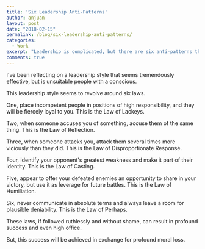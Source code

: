 ```yaml
---
title: 'Six Leadership Anti-Patterns'
author: anjuan
layout: post
date: "2018-02-15"
permalink: /blog/six-leadership-anti-patterns/
categories:
  - Work
excerpt: "Leadership is complicated, but there are six anti-patterns that seem effective in the short-term but will result in advantages that are only temporary."
comments: true
---
```



I've been reflecting on a leadership style that seems tremendously effective, but is unsuitable people with a conscious.

This leadership style seems to revolve around six laws.

One, place incompetent people in positions of high responsibility, and they will be fiercely loyal to you. This is the Law of Lackeys.

Two, when someone accuses you of something, accuse them of the same thing. This is the Law of Reflection.

Three, when someone attacks you, attack them several times more viciously than they did. This is the Law of Disproportionate Response.

Four, identify your opponent's greatest weakness and make it part of their identity. This is the Law of Casting.

Five, appear to offer your defeated enemies an opportunity to share in your victory, but use it as leverage for future battles. This is the Law of Humiliation.

Six, never communicate in absolute terms and always leave a room for plausible deniability. This is the Law of Perhaps.

These laws, if followed ruthlessly and without shame, can result in profound success and even high office.

But, this success will be achieved in exchange for profound moral loss.

